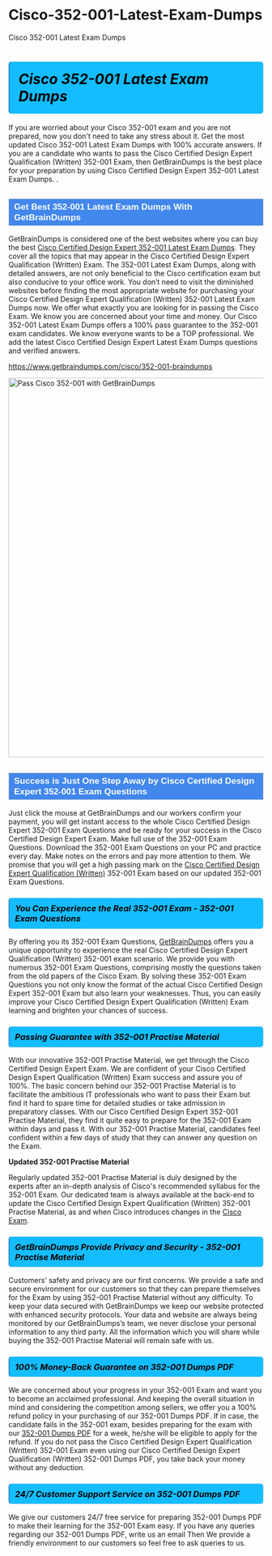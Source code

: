 # Cisco-352-001-Latest-Exam-Dumps
Cisco 352-001 Latest Exam Dumps
<h1><strong><span style="display: block; color: #000000; background: #14BDFF; border: 0.5px solid #AED6F1; border-left: 3px solid #3498DB; padding: .6em; border-radius: 6px;">                     <em>Cisco 352-001 <span class="exam_variation">Latest Exam Dumps</span> </em>                </span></strong>            </h1>                        <p>If you are worried about your Cisco 352-001 exam and you are not prepared, now you don't need to take any stress about it.             Get the most updated Cisco 352-001 <span class="exam_variation">Latest Exam Dumps</span> with 100% accurate answers. If you are a candidate who wants to pass the             Cisco Certified Design Expert Qualification (Written) 352-001 Exam, then GetBrainDumps is the best place for your preparation by using Cisco Certified Design Expert 352-001 <span class="exam_variation">Latest Exam Dumps</span>. .</p>                        <h2 style="background: #4287ec; border: 1px solid #cccccc; padding: 5px 10px;">                <span style="color: #ffffff;">                    <span style="font-size: 11pt;">                        <span style="line-height: normal;">                            <span style="font-family: Calibri,sans-serif;">                                <strong>                                    <span style="font-size: 13.0pt;">Get Best 352-001 <span class="exam_variation">Latest Exam Dumps</span> With GetBrainDumps</span>                                </strong>                            </span>                        </span>                    </span>                </span>            </h2>                        <p>GetBrainDumps is considered one of the best websites where you can buy the best <a href="https://www.getbraindumps.com/cisco/ccde-braindumps.html">Cisco Certified Design Expert 352-001 <span class="exam_variation">Latest Exam Dumps</span></a>.             They cover all the topics that may appear in the Cisco Certified Design Expert Qualification (Written) Exam. The 352-001 <span class="exam_variation">Latest Exam Dumps</span>,             along with detailed answers, are not only beneficial to the Cisco certification exam but also conducive to your office work.             You don’t need to visit the diminished websites before finding the most appropriate website for purchasing your             Cisco Certified Design Expert Qualification (Written) 352-001 <span class="exam_variation">Latest Exam Dumps</span> now. We offer what exactly you are looking for in passing the Cisco Exam.             We know you are concerned about your time and money. Our Cisco 352-001 <span class="exam_variation">Latest Exam Dumps</span> offers a 100% pass guarantee to the             352-001 exam candidates. We know everyone wants to be a TOP professional. We add the latest Cisco Certified Design Expert <span class="exam_variation">Latest Exam Dumps</span> questions and verified answers.</p>                        <p><a href="https://www.getbraindumps.com/cisco/352-001-braindumps">https://www.getbraindumps.com/cisco/352-001-braindumps</a></p>                        <p><a href="https://www.getbraindumps.com/"><img src="https://www.getbraindumps.com/images/get-updated-exam-questions-with-discount-getbraindumps.jpg" class="postImage" alt="Pass Cisco 352-001 with GetBrainDumps" width="750"></a></p>                            <h2 style="background: #4287ec; border: 1px solid #cccccc; padding: 5px 10px;">                <span style="color: #ffffff;">                    <span style="font-size: 11pt;">                        <span style="line-height: normal;">                            <span style="font-family: Calibri,sans-serif;">                                <strong>                                    <span style="font-size: 13.0pt;">Success is Just One Step Away by Cisco Certified Design Expert 352-001 <span class="exam_variation2">Exam Questions</span></span>                                </strong>                            </span>                        </span>                    </span>                </span>            </h2>                        <p>Just click the mouse at GetBrainDumps and our workers confirm your payment, you will get instant access to the whole Cisco Certified Design Expert 352-001 <span class="exam_variation2">Exam Questions</span>             and be ready for your success in the Cisco Certified Design Expert Exam. Make full use of the 352-001 <span class="exam_variation2">Exam Questions</span>. Download the 352-001 <span class="exam_variation2">Exam Questions</span> on your             PC and practice every day. Make notes on the errors and pay more attention to them. We promise that you will get a high passing mark on the             <a href="https://www.getbraindumps.com/cisco/352-001-braindumps">Cisco Certified Design Expert Qualification (Written)</a> 352-001 Exam based on our updated 352-001 <span class="exam_variation2">Exam Questions</span>.</p>                        <h3>                <strong>                    <span style="display: block; color: #000000; background: #14BDFF; border: 0.5px solid #AED6F1; border-left: 3px solid #3498DB; padding: .6em; border-radius: 6px;">                        <em>You Can Experience the Real 352-001 Exam - 352-001 <span class="exam_variation2">Exam Questions</span></em>                    </span>                </strong>            </h3>                        <p>By offering you its 352-001 <span class="exam_variation2">Exam Questions</span>, <a href="https://www.getbraindumps.com/">GetBrainDumps</a> offers you a unique opportunity to experience the real             Cisco Certified Design Expert Qualification (Written) 352-001 exam scenario. We provide you with numerous 352-001 <span class="exam_variation2">Exam Questions</span>, comprising mostly             the questions taken from the old papers of the Cisco Exam. By solving these 352-001 <span class="exam_variation2">Exam Questions</span> you not only know the format of the actual             Cisco Certified Design Expert 352-001 Exam but also learn your weaknesses. Thus, you can easily improve your             Cisco Certified Design Expert Qualification (Written) Exam learning and brighten your chances of success.</p>                        <h3>                <strong>                    <span style="display: block; color: #000000; background: #14BDFF; border: 0.5px solid #AED6F1; border-left: 3px solid #3498DB; padding: .6em; border-radius: 6px;">                        <em>Passing Guarantee with 352-001 <span class="exam_variation3">Practise Material</span></em>                    </span>                </strong>            </h3>                        <p>With our innovative 352-001 <span class="exam_variation3">Practise Material</span>, we get through the Cisco Certified Design Expert Exam. We are confident of your Cisco Certified Design Expert Qualification (Written) Exam             success and assure you of 100%. The basic concern behind our 352-001 <span class="exam_variation3">Practise Material</span> is to facilitate the ambitious IT professionals who want to pass their             Exam but find it hard to spare time for detailed studies or take admission in preparatory classes. With our Cisco Certified Design Expert 352-001 <span class="exam_variation3">Practise Material</span>, they             find it quite easy to prepare for the 352-001 Exam within days and pass it. With our 352-001 <span class="exam_variation3">Practise Material</span>, candidates feel confident within a few days of             study that they can answer any question on the Exam.</p>                        <p><strong>Updated 352-001 <span class="exam_variation3">Practise Material</span></strong></p>                        <p>Regularly updated 352-001 <span class="exam_variation3">Practise Material</span> is duly designed by the experts after an in-depth analysis of Cisco's recommended syllabus for the 352-001 Exam.             Our dedicated team is always available at the back-end to update the Cisco Certified Design Expert Qualification (Written) 352-001 <span class="exam_variation3">Practise Material</span>,             as and when Cisco introduces changes in the <a href="https://www.getbraindumps.com/cisco-braindumps.html">Cisco Exam</a>.</p>                        <h3>                <strong>                    <span style="display: block; color: #000000; background: #14BDFF; border: 0.5px solid #AED6F1; border-left: 3px solid #3498DB; padding: .6em; border-radius: 6px;">                        <em>GetBrainDumps Provide Privacy and Security - 352-001 <span class="exam_variation3">Practise Material</span></em>                    </span>                </strong>            </h3>                        <p>Customers’ safety and privacy are our first concerns. We provide a safe and secure environment for our customers so that they can prepare themselves for the Exam by using             352-001 <span class="exam_variation3">Practise Material</span> without any difficulty. To keep your data secured with GetBrainDumps we keep our website protected with enhanced security protocols. Your data and website             are always being monitored by our GetBrainDumps’s team, we never disclose your personal information to any third party. All the information which you will share while buying             the 352-001 <span class="exam_variation3">Practise Material</span> will remain safe with us.</p>                        <h3>                <strong>                    <span style="display: block; color: #000000; background: #14BDFF; border: 0.5px solid #AED6F1; border-left: 3px solid #3498DB; padding: .6em; border-radius: 6px;">                        <em>100% Money-Back Guarantee on 352-001 <span class="exam_variation4">Dumps PDF</span></em>                    </span>                </strong>            </h3>                        <p>We are concerned about your progress in your 352-001 Exam and want you to become an acclaimed professional. And keeping the overall situation in mind and             considering the competition among sellers, we offer you a 100% refund policy in your purchasing of our 352-001 <span class="exam_variation4">Dumps PDF</span>. If in case, the candidate fails in the             352-001 exam, besides preparing for the exam with our <a href="https://www.getbraindumps.com/cisco/352-001-braindumps">352-001 <span class="exam_variation4">Dumps PDF</span></a> for a week, he/she will be eligible to apply for the refund. If you do not pass the             Cisco Certified Design Expert Qualification (Written) 352-001 Exam even using our Cisco Certified Design Expert Qualification (Written) 352-001 <span class="exam_variation4">Dumps PDF</span>, you             take back your money without any deduction.</p>                        <h3>                <strong>                    <span style="display: block; color: #000000; background: #14BDFF; border: 0.5px solid #AED6F1; border-left: 3px solid #3498DB; padding: .6em; border-radius: 6px;">                        <em>24/7 Customer Support Service on 352-001 <span class="exam_variation4">Dumps PDF</span></em>                    </span>                </strong>            </h3>                        <p>We give our customers 24/7 free service for preparing 352-001 <span class="exam_variation4">Dumps PDF</span> to make their learning for the 352-001 Exam easy. If you have any queries regarding our             352-001 <span class="exam_variation4">Dumps PDF</span>, write us an email Then We provide a friendly environment to our customers so feel free to ask queries to us.</p>                    
